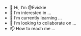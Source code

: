 - 👋 Hi, I’m @Eviskie
- 👀 I’m interested in ...
- 🌱 I’m currently learning ...
- 💞️ I’m looking to collaborate on ...
- 📫 How to reach me ...

<!---
Eviskie/Eviskie is a ✨ special ✨ repository because its `README.md` (this file) appears on your GitHub profile.
You can click the Preview link to take a look at your changes.
--->
